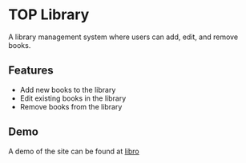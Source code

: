 # TOP Library

A library management system where users can add, edit, and remove books.

## Features

- Add new books to the library
- Edit existing books in the library
- Remove books from the library

## Demo

A demo of the site can be found at [libro](https://itsmenelvin.github.io/TOP-Library/)
